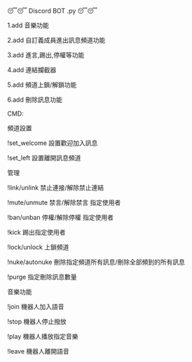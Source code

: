 😴😴 Discord BOT .py 😴😴

1.add 音樂功能

2.add 自訂義成員進出訊息頻道功能

3.add 進言,踢出,停權等功能

4.add 連結攔截器

5.add 頻道上鎖/解鎖功能

6.add 刪除訊息功能


CMD:

頻道設置

!set_welcome 設置歡迎加入訊息

!set_left 設置離開訊息頻道


管理

!link/unlink 禁止連接/解除禁止連結

!mute/unmute 禁言/解除禁言 指定使用者

!ban/unban 停權/解除停權 指定使用者

!kick 踢出指定使用者

!lock/unlock 上鎖頻道

!nuke/autonuke 刪除指定頻道所有訊息/刪除全部頻到的所有訊息

!purge 指定刪除訊息數量

音樂功能

!join 機器人加入語音

!stop 機器人停止撥放

!play 機器人播放指定音樂

!leave 機器人離開語音
